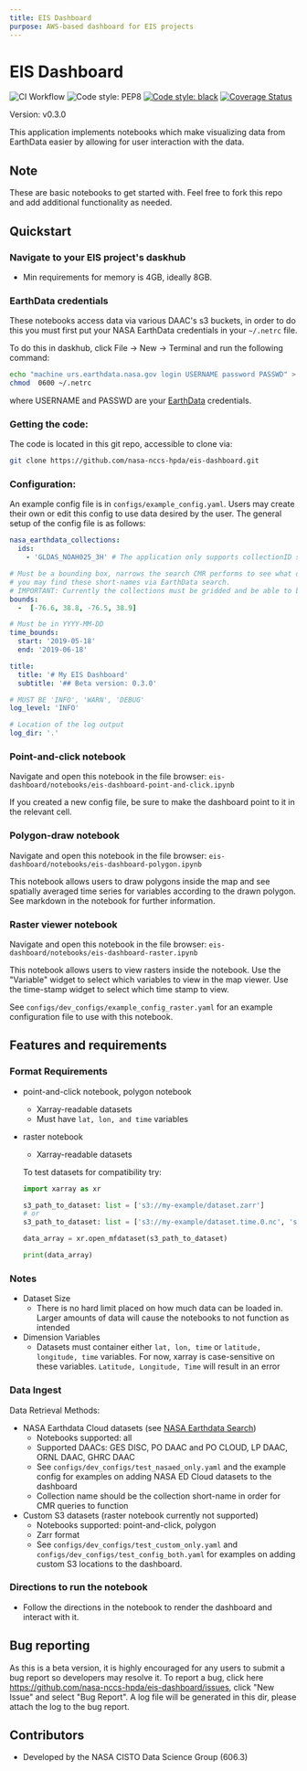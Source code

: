 ```yaml
---
title: EIS Dashboard
purpose: AWS-based dashboard for EIS projects
---
```


# EIS Dashboard

![CI Workflow](https://github.com/nasa-nccs-hpda/eis-dashboard/actions/workflows/ci.yml/badge.svg)
![Code style: PEP8](https://github.com/nasa-nccs-hpda/eis-dashboard/actions/workflows/lint.yml/badge.svg)
[![Code style: black](https://img.shields.io/badge/code%20style-black-000000.svg)](https://github.com/psf/black)
[![Coverage Status](https://coveralls.io/repos/github/nasa-nccs-hpda/eis-dashboard/badge.svg?branch=main)](https://coveralls.io/github/nasa-nccs-hpda/eis-dashboard?branch=main)

Version: v0.3.0

This application implements notebooks which make visualizing data from EarthData easier by allowing for user interaction with the data.

## Note
These are basic notebooks to get started with. Feel free to fork this repo and add additional functionality as needed.

## Quickstart
### Navigate to your EIS project's daskhub
- Min requirements for memory is 4GB, ideally 8GB.

### EarthData credentials
These notebooks access data via various DAAC's s3 buckets, in order to do this you must first put your NASA EarthData credentials in your `~/.netrc` file.

To do this in daskhub, click File -> New -> Terminal and run the following command:

```bash
echo "machine urs.earthdata.nasa.gov login USERNAME password PASSWD" > ~/.netrc ; > ~/.urs_cookies
chmod  0600 ~/.netrc
```

where USERNAME and PASSWD are your [EarthData](http://urs.earthdata.nasa.gov/) credentials.

### Getting the code:
The code is located in this git repo, accessible to clone via:
```bash
git clone https://github.com/nasa-nccs-hpda/eis-dashboard.git
```

### Configuration:
An example config file is in `configs/example_config.yaml`. Users may create their own or edit this config to use data desired by the user. The general setup of the config file is as follows:

```yaml
nasa_earthdata_collections:
  ids:
    - 'GLDAS_NOAH025_3H' # The application only supports collectionID shortnames

# Must be a bounding box, narrows the search CMR performs to see what data is necessary
# you may find these short-names via EarthData search. 
# IMPORTANT: Currently the collections must be gridded and be able to be read by xarray.
bounds:
  -  [-76.6, 38.8, -76.5, 38.9]

# Must be in YYYY-MM-DD
time_bounds:
  start: '2019-05-18'
  end: '2019-06-18'

title:
  title: '# My EIS Dashboard'
  subtitle: '## Beta version: 0.3.0'

# MUST BE 'INFO', 'WARN', 'DEBUG'
log_level: 'INFO'

# Location of the log output
log_dir: '.'
```

### Point-and-click notebook
Navigate and open this notebook in the file browser: `eis-dashboard/notebooks/eis-dashboard-point-and-click.ipynb`

If you created a new config file, be sure to make the dashboard point to it in the relevant cell. 

### Polygon-draw notebook
Navigate and open this notebook in the file browser: `eis-dashboard/notebooks/eis-dashboard-polygon.ipynb`

This notebook allows users to draw polygons inside the map and see spatially averaged time series for variables according to the drawn polygon. See markdown in the notebook for further information.

### Raster viewer notebook
Navigate and open this notebook in the file browser: `eis-dashboard/notebooks/eis-dashboard-raster.ipynb`

This notebook allows users to view rasters inside the notebook. Use the "Variable" widget to select which variables to view in the map viewer. Use the time-stamp widget to select which time stamp to view.

See `configs/dev_configs/example_config_raster.yaml` for an example configuration file to use with this notebook.

## Features and requirements

### <b>Format Requirements</b>
- point-and-click notebook, polygon notebook
  - Xarray-readable datasets
  - Must have `lat, lon, and time` variables
- raster notebook
  - Xarray-readable datasets

  To test datasets for compatibility try:
  ```python
  import xarray as xr

  s3_path_to_dataset: list = ['s3://my-example/dataset.zarr']
  # or
  s3_path_to_dataset: list = ['s3://my-example/dataset.time.0.nc', 's3://my-example/dataset.time.1.nc']

  data_array = xr.open_mfdataset(s3_path_to_dataset)

  print(data_array)
  ```
### <b>Notes</b>

- Dataset Size
  - There is no hard limit placed on how much data can be loaded in. Larger amounts of data will cause the notebooks to not function as intended
- Dimension Variables
  - Datasets must container either `lat, lon, time` or `latitude, longitude, time` variables. For now, xarray is case-sensitive on these variables. `Latitude, Longitude, Time` will result in an error

### <b>Data Ingest</b>

Data Retrieval Methods:
- NASA Earthdata Cloud datasets (see [NASA Earthdata Search](https://search.earthdata.nasa.gov/search?ff=Available%20in%20Earthdata%20Cloud&fl=3%2B-%2BGridded%2BObservations!4%2B-%2BGridded%2BModel%2BOutput))
  - Notebooks supported: all
  - Supported DAACs: GES DISC, PO DAAC and PO CLOUD, LP DAAC, ORNL DAAC, GHRC DAAC
  - See `configs/dev_configs/test_nasaed_only.yaml` and the example config for examples on adding NASA ED Cloud datasets to the dashboard
  - Collection name should be the collection short-name in order for CMR queries to function
- Custom S3 datasets (raster notebook currently not supported)
  - Notebooks supported: point-and-click, polygon
  - Zarr format
  - See `configs/dev_configs/test_custom_only.yaml` and `configs/dev_configs/test_config_both.yaml` for examples on adding custom S3 locations to the dashboard.

### Directions to run the notebook
- Follow the directions in the notebook to render the dashboard and interact with it.

## Bug reporting
As this is a beta version, it is highly encouraged for any users to submit a bug report so developers may resolve it. To report a bug, click here
https://github.com/nasa-nccs-hpda/eis-dashboard/issues, click "New Issue" and select "Bug Report". A log file will be generated in this dir, please attach the log to the bug report. 

## Contributors
- Developed by the NASA CISTO Data Science Group (606.3)
